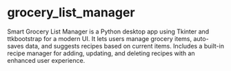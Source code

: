 # grocery_list_manager
Smart Grocery List Manager is a Python desktop app using Tkinter and ttkbootstrap for a modern UI. It lets users manage grocery items, auto-saves data, and suggests recipes based on current items. Includes a built-in recipe manager for adding, updating, and deleting recipes with an enhanced user experience.
